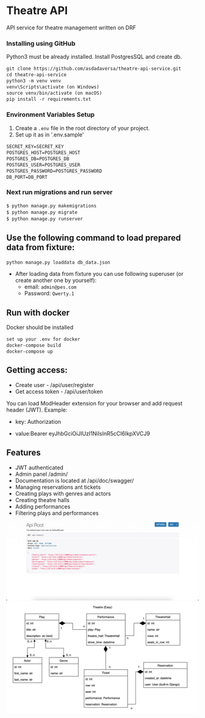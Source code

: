 # Theatre API
API service for theatre management written on DRF

### Installing using GitHub
Python3 must be already installed. Install PostgresSQL and create db.


```shell
git clone https://github.com/asdadaversa/theatre-api-service.git
cd theatre-api-service
python3 -m venv venv
venv\Scripts\activate (on Windows)
source venv/bin/activate (on macOS)
pip install -r requirements.txt
```

### Environment Variables Setup
1. Create a `.env` file in the root directory of your project.
2. Set up it as in '.env.sample'
```
SECRET_KEY=SECRET_KEY
POSTGRES_HOST=POSTGRES_HOST
POSTGRES_DB=POSTGRES_DB
POSTGRES_USER=POSTGRES_USER
POSTGRES_PASSWORD=POSTGRES_PASSWORD
DB_PORT=DB_PORT
```

### Next run migrations and run server

```bash
$ python manage.py makemigrations
$ python manage.py migrate
$ python manage.py runserver

```


## Use the following command to load prepared data from fixture:

`python manage.py loaddata db_data.json`

- After loading data from fixture you can use following superuser (or create another one by yourself):
  - email: `admin@pes.com`
  - Password: `Qwerty.1`



## Run with docker
Docker should be installed
```
set up your .env for docker
docker-compose build
docker-compose up

```



## Getting access:
  - Create user - /api/user/register
  - Get access token - /api/user/token

You can load ModHeader extension for your browser and add request header (JWT). Example:
  - key: Authorization

  - value:Bearer eyJhbGciOiJIUzI1NiIsInR5cCI6IkpXVCJ9

## Features
- JWT authenticated
- Admin panel /admin/
- Documentation is located at /api/doc/swagger/
- Managing reservations ant tickets
- Creating plays with genres and actors
- Creating theatre halls
- Adding performances
- Filtering plays and performances

![](theatre.png)
![](/structure.png)
